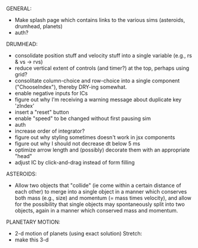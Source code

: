 GENERAL:
* Make splash page which contains links to the various sims (asteroids, drumhead, planets)
* auth?

DRUMHEAD:
* consolidate position stuff and velocity stuff into a single variable (e.g., rs & vs -> rvs)
* reduce vertical extent of controls (and timer?) at the top, perhaps using grid?
* consolitate column-choice and row-choice into a single component ("ChooseIndex"), thereby DRY-ing somewhat.
* enable negative inputs for ICs
* figure out why I'm receiving a warning message about duplicate key 'zIndex'
* insert a "reset" button
* enable "speed" to be changed without first pausing sim
* auth
* increase order of integrator?
* figure out why styling sometimes doesn't work in jsx components
* figure out why I should not decrease dt below 5 ms
* optimize arrow length and (possibly) decorate them with an appropriate "head"
* adjust IC by click-and-drag instead of form filling

ASTEROIDS:
* Allow two objects that "collide" (ie come within a certain distance of each other) to merge into a single object in a manner which conserves both mass (e.g., size) and momentum (= mass times velocity), and allow for the possibility that single objects may spontaneously split into two objects, again in a manner which conserved mass and momentum.

PLANETARY MOTION:
* 2-d motion of planets (using exact solution)
Stretch:
* make this 3-d

